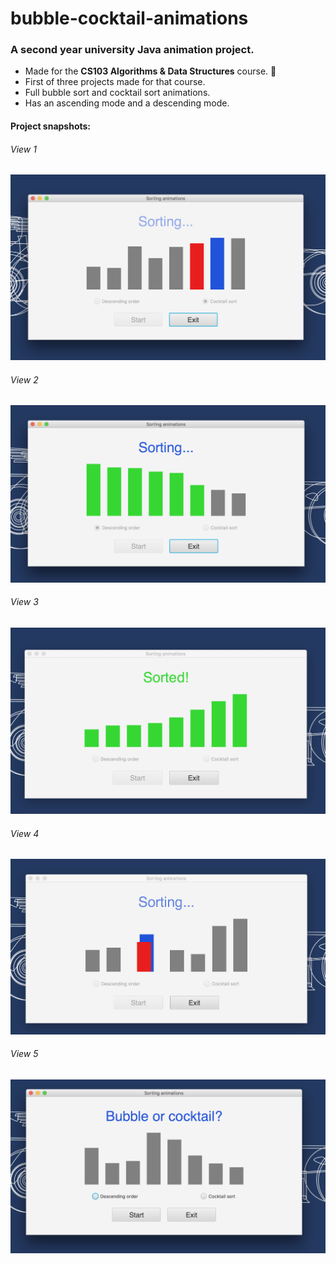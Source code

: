 # bubble-cocktail-animations
<h3>A second year university Java animation project.</h3>
<ul>
  <li>Made for the <b>CS103 Algorithms & Data Structures</b> course. 🍏</li>
  <li>First of three projects made for that course.</li>
  <li>Full bubble sort and cocktail sort animations.</li>
  <li>Has an ascending mode and a descending mode.</li>
</ul>

#### Project snapshots:
<h6>View 1</h6>
<img src="screen-shots/view-1.png" alt="View 1">
<h6>View 2</h6>
<img src="screen-shots/view-2.png" alt="View 2">
<h6>View 3</h6>
<img src="screen-shots/view-3.png" alt="View 3">
<h6>View 4</h6>
<img src="screen-shots/view-4.png" alt="View 4">
<h6>View 5</h6>
<img src="screen-shots/view-5.png" alt="View 5">



